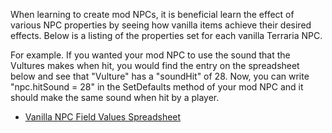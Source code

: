 When learning to create mod NPCs, it is beneficial learn the effect of various NPC properties by seeing how vanilla items achieve their desired effects. Below is a listing of the properties set for each vanilla Terraria NPC. 

For example. If you wanted your mod NPC to use the sound that the Vultures makes when hit, you would find the entry on the spreadsheet below and see that "Vulture" has a "soundHit" of 28. Now, you can write "npc.hitSound = 28" in the SetDefaults method of your mod NPC and it should make the same sound when hit by a player.

- [Vanilla NPC Field Values Spreadsheet](http://bit.ly/TerrariaVanillaNPCFieldValues)